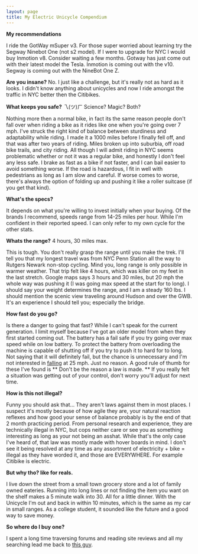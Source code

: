 ```yaml
---
layout: page
title: My Electric Unicycle Compendium
---
```

**My recommendations**

I ride the GotWay mSuper v3. For those super worried about learning try the Segway Ninebot One (not s2 model). If I were to upgrade for NYC I would buy Inmotion v8. Consider waiting a few months. Gotway has just come out with their latest model the Tesla. Inmotion is coming out with the v10. Segway is coming out with the NineBot One Z.

**Are you insane?** No.
I just like a challenge, but it's really not as hard as it looks. I didn't know anything about unicycles and now I ride amongst the traffic in NYC better then the Citibikes.

**What keeps you safe?** 乁(ツ)ㄏ Science? Magic? Both?

Nothing more then a normal bike, in fact its the same reason people don't fall over when riding a bike as it rides like one when you're going over 7 mph. I've struck the right kind of balance between sturdiness and adaptability while riding. I made it a 1000 miles before I finally fell off, and that was after two years of riding. Miles broken up into suburbia, off road bike trails, and city riding. All though I will admit riding in NYC seems problematic whether or not it was a regular bike, and honestly I don't feel any less safe. I brake as fast as a bike if not faster, and I can bail easier to avoid something worse. If the road is hazardous, I fit in well with pedestrians as long as I am slow and careful. If worse comes to worse, there's always the option of folding up and pushing it like a roller suitcase (if you get that kind).

**What's the specs?**

It depends on what you're willing to invest initially when your buying. Of the brands I recommend, speeds range from 14-25 miles per hour. While I'm confident in their reported speed. I can only refer to my own cycle for the other stats.  

**Whats the range?** 4 hours, 30 miles max.

This is tough. You don't really grasp the range until you make the trek. I'll tell you that my longest travel was from NYC Penn Station all the way to Rutgers Newark non-stop cycling. Mind you, long range is only possible in warmer weather. That trip felt like 4 hours, which was killer on my feet in the last stretch. Google maps says 3 hours and 30 miles, but 20 mph the whole way was pushing it (I was going max speed at the start for to long). I should say your weight determines the range, and I am a steady 160 lbs. I should mention the scenic view traveling around Hudson and over the GWB. It's an experience I should tell you; especially the bridge.

**How fast do you go?**

Is there a danger to going that fast?
While I can't speak for the current generation. I limit myself because I've got an older model from when they first started coming out. The battery has a fail safe if you try going over max speed while on low battery. To protect the battery from overloading the machine is capable of shutting off if you try to push it to hard for to long. Not saying that it will definitely fail, but the chance is unnecessary and I'm not interested in <a href="https://youtu.be/TfKSORDxz2c?t=10m30s">falling</a> at 25 mph. Just no reason. A good rule of thumb for these I've found is ** Don't  be the reason a law is made. ** If you really felt a situation was getting out of your control, don't worry you'll adjust for next time.

**How is this not illegal?**

Funny you should ask that... They aren't laws against them in most places. I suspect it's mostly because of how agile they are, your natural reaction reflexes and how good your sense of balance probably is by the end of that 2 month practicing period. From personal research and experience, they are technically illegal in NYC, but cops neither care or see you as something interesting as long as your not being an asshat. While that's the only case I've heard of, that law was mostly made with hover boards in mind. I don't see it being resolved at any time as any assortment of electricity + bike = illegal as they have worded it, and those are EVERYWHERE. For example Citibike is electric.

**But why tho? like for reals.**

I live down the street from a small town grocery store and a lot of family owned eateries. Running into long lines or not finding the item you want on the shelf makes a 5 minute walk into 30. All for a little dinner. With the Unicycle I'm out and back in within 10 minutes, which is the same as my car in small ranges. As a college student, it sounded like the future and a good way to save money.

**So where do I buy one?**

I spent a long time traversing forums and reading site reviews and all my searching lead me back to <a href="">this guy</a>.
